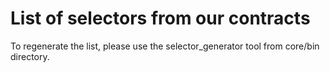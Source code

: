 # List of selectors from our contracts

To regenerate the list, please use the selector_generator tool from core/bin directory.
